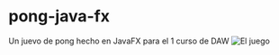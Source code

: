 # pong-java-fx
Un juevo de pong hecho en JavaFX para el 1 curso de DAW
![El juego](https://i.imgur.com/MqJehvU.png)
